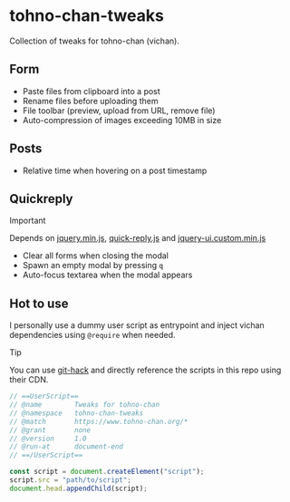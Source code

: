 # tohno-chan-tweaks

Collection of tweaks for tohno-chan (vichan).

## Form

- Paste files from clipboard into a post
- Rename files before uploading them
- File toolbar (preview, upload from URL, remove file)
- Auto-compression of images exceeding 10MB in size

## Posts

- Relative time when hovering on a post timestamp

## Quickreply

> [!IMPORTANT]
> Depends on [jquery.min.js](https://github.com/vichan-devel/vichan/blob/master/js/jquery.min.js), [quick-reply.js](https://github.com/vichan-devel/vichan/blob/master/js/quick-reply.js) and [jquery-ui.custom.min.js](https://github.com/vichan-devel/vichan/blob/master/js/jquery-ui.custom.min.js) 

- Clear all forms when closing the modal
- Spawn an empty modal by pressing `q`
- Auto-focus textarea when the modal appears

## Hot to use

I personally use a dummy user script as entrypoint and inject vichan dependencies using `@require` when needed.

> [!TIP]
> You can use [git-hack](https://raw.githack.com/) and directly reference the scripts in this repo using their CDN.

```js
// ==UserScript==
// @name        Tweaks for tohno-chan
// @namespace   tohno-chan-tweaks
// @match       https://www.tohno-chan.org/*
// @grant       none
// @version     1.0
// @run-at      document-end
// ==/UserScript==

const script = document.createElement("script");
script.src = "path/to/script";
document.head.appendChild(script);
```
